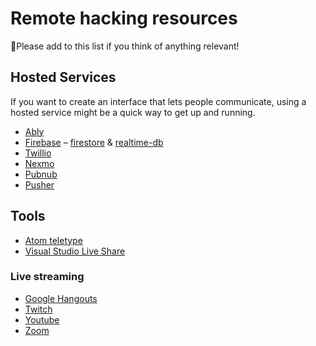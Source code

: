 # Remote hacking resources

💞Please add to this list if you think of anything relevant!

## Hosted Services

If you want to create an interface that lets people communicate, using a hosted service might be a quick way to get up and running.

* [Ably](https://www.ably.io/)
* [Firebase](https://firebase.google.com) – [firestore](https://firebase.google.com/products/firestore) & [realtime-db](https://firebase.google.com/products/realtime-database)
* [Twillio](https://www.twilio.com)
* [Nexmo](https://nexmo.com)
* [Pubnub](https://www.pubnub.com)
* [Pusher](https://pusher.com)


## Tools

* [Atom teletype](https://teletype.atom.io/)
* [Visual Studio Live Share](https://visualstudio.microsoft.com/services/live-share/)


### Live streaming

* [Google Hangouts](https://hangouts.google.com/)
* [Twitch](https://www.twitch.tv/)
* [Youtube](https://www.youtube.com/)
* [Zoom](https://zoom.us/)
